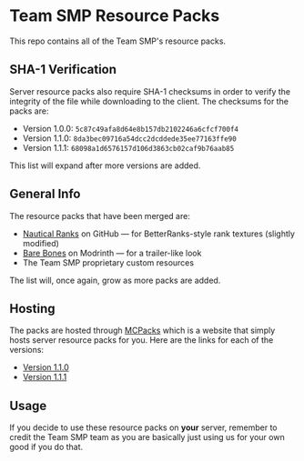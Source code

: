 # Team SMP Resource Packs
This repo contains all of the Team SMP's resource packs.

## SHA-1 Verification
Server resource packs also require SHA-1 checksums in order to verify the integrity of the file while downloading to the client. The checksums for the packs are:
* Version 1.0.0: `5c87c49afa8d64e8b157db2102246a6cfcf700f4`
* Version 1.1.0: `8da3bec09716a54dcc2dcddede35ee77163ffe90`
* Version 1.1.1: `68098a1d6576157d106d3863cb02caf9b76aab85`

This list will expand after more versions are added.

## General Info
The resource packs that have been merged are:
* [Nautical Ranks](https://github.com/DeathEnderMan/Nautical-Ranks) on GitHub — for BetterRanks-style rank textures (slightly modified)
* [Bare Bones](https://modrinth.com/resourcepack/bare-bones) on Modrinth — for a trailer-like look
* The Team SMP proprietary custom resources

The list will, once again, grow as more packs are added.

## Hosting
The packs are hosted through [MCPacks](https://mc-packs.net/) which is a website that simply hosts server resource packs for you. Here are the links for each of the versions:
* [Version 1.1.0](https://mc-packs.net/download/8da3bec09716a54dcc2dcddede35ee77163ffe90)
* [Version 1.1.1](https://mc-packs.net/download/68098a1d6576157d106d3863cb02caf9b76aab85)

## Usage
If you decide to use these resource packs on **your** server, remember to credit the Team SMP team as you are basically just using us for your own good if you do that.
